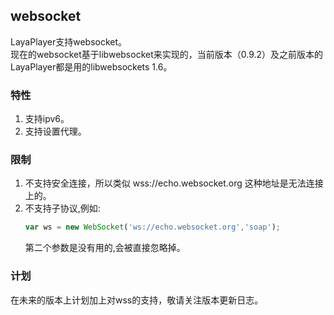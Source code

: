 ## websocket 
LayaPlayer支持websocket。  
现在的websocket基于libwebsocket来实现的，当前版本（0.9.2）及之前版本的LayaPlayer都是用的libwebsockets 1.6。  
### 特性
1. 支持ipv6。
2. 支持设置代理。  
### 限制  
1. 不支持安全连接，所以类似  wss://echo.websocket.org 这种地址是无法连接上的。
2. 不支持子协议,例如:  
    ```javascript
    var ws = new WebSocket('ws://echo.websocket.org','soap');
    ```
    第二个参数是没有用的,会被直接忽略掉。

### 计划
在未来的版本上计划加上对wss的支持，敬请关注版本更新日志。
